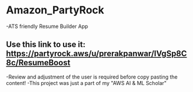 # Amazon_PartyRock
-ATS friendly Resume Builder App

## Use this link to use it: https://partyrock.aws/u/prerakpanwar/IVgSp8C8c/ResumeBoost
-Review and adjustment of the user is required before copy pasting the content!
-This project was just a part of my "AWS AI & ML Scholar"
